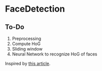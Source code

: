 # FaceDetection



## To-Do

1. Preprocessing
2. Compute HoG
3. Sliding window
4. Neural Network to recognize HoG of faces

Inspired by [this article](https://medium.com/@ageitgey/machine-learning-is-fun-part-4-modern-face-recognition-with-deep-learning-c3cffc121d78).